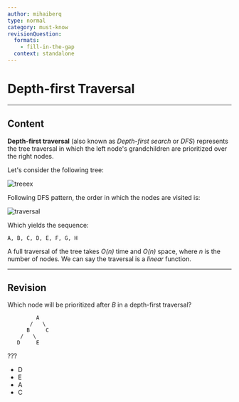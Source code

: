 ```yaml
---
author: mihaiberq
type: normal
category: must-know
revisionQuestion:
  formats:
    - fill-in-the-gap
  context: standalone
---
```


# Depth-first Traversal


---

## Content

**Depth-first traversal** (also known as *Depth-first search* or *DFS*) represents the tree traversal in which the left node's grandchildren are prioritized over the right nodes.

Let's consider the following tree:

![treeex](https://img.enkipro.com/857d47ddc50f5dfa0e2947ab092854df.png)

Following DFS pattern, the order in which the nodes are visited is:

![traversal](https://img.enkipro.com/8cbe39d23bafa7a3d22e602e248a7132.png)

Which yields the sequence:

```plain-text
A, B, C, D, E, F, G, H
```

A full traversal of the tree takes  *O(n)* time and *O(n)* space, where *n* is the number of nodes. We can say the traversal is a *linear* function.


---

## Revision

Which node will be prioritized after *B* in a depth-first traversal?

```plain-text
         A
       /   \
      B     C
    /   \
   D     E
```

???

- D
- E
- A
- C
